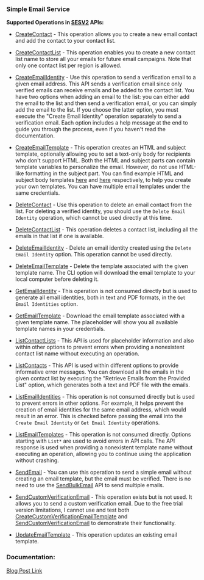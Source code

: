 ### Simple Email Service<a name="ses"></a>
**Supported Operations in [SESV2](https://docs.aws.amazon.com/ses/latest/APIReference-V2/API_Operations.html) APIs:**

- [CreateContact](https://docs.aws.amazon.com/ses/latest/APIReference-V2/API_CreateContact.html) - This operation allows you to create a new email contact and add the contact to your contact list.

- [CreateContactList](https://docs.aws.amazon.com/ses/latest/APIReference-V2/API_CreateContactList.html) - This operation enables you to create a new contact list name to store all your emails for future email campaigns. Note that only one contact list per region is allowed.

- [CreateEmailIdentity](https://docs.aws.amazon.com/ses/latest/APIReference-V2/API_CreateEmailIdentity.html) - Use this operation to send a verification email to a given email address. This API sends a verification email since only verified emails can receive emails and be added to the contact list. You have two options when adding an email to the list: you can either add the email to the list and then send a verification email, or you can simply add the email to the list. If you choose the latter option, you must execute the "Create Email Identity" operation separately to send a verification email. Each option includes a help message at the end to guide you through the process, even if you haven't read the documentation.

- [CreateEmailTemplate](https://docs.aws.amazon.com/ses/latest/APIReference-V2/API_CreateEmailTemplate.html) - This operation creates an HTML and subject template, optionally allowing you to set a text-only body for recipients who don't support HTML. Both the HTML and subject parts can contain template variables to personalize the email. However, do not use HTML-like formatting in the subject part. You can find example HTML and subject body templates [here](https://github.com/Sanjuvi/Simple-Email-Service-SES-Client/blob/main/src/assets/template.html) and [here](https://github.com/Sanjuvi/Simple-Email-Service-SES-Client/blob/main/src/assets/subject.html) respectively, to help you create your own templates. You can have multiple email templates under the same credentials.

- [DeleteContact](https://docs.aws.amazon.com/ses/latest/APIReference-V2/API_DeleteContact.html) - Use this operation to delete an email contact from the list. For deleting a verified identity, you should use the `Delete Email Identity` operation, which cannot be used directly at this time.

- [DeleteContactList](https://docs.aws.amazon.com/ses/latest/APIReference-V2/API_DeleteContactList.html) - This operation deletes a contact list, including all the emails in that list if one is available.

- [DeleteEmailIdentity](https://docs.aws.amazon.com/ses/latest/APIReference-V2/API_DeleteEmailIdentity.html) - Delete an email identity created using the `Delete Email Identity` option. This operation cannot be used directly.

- [DeleteEmailTemplate](https://docs.aws.amazon.com/ses/latest/APIReference-V2/API_DeleteEmailTemplate.html) - Delete the template associated with the given template name. The CLI option will download the email template to your local computer before deleting it.

- [GetEmailIdentity](https://docs.aws.amazon.com/ses/latest/APIReference-V2/API_GetEmailIdentity.html) - This operation is not consumed directly but is used to generate all email identities, both in text and PDF formats, in the `Get Email Identities` option.

- [GetEmailTemplate](https://docs.aws.amazon.com/ses/latest/APIReference-V2/API_GetEmailTemplate.html) - Download the email template associated with a given template name. The placeholder will show you all available template names in your credentials.

- [ListContactLists](https://docs.aws.amazon.com/ses/latest/APIReference-V2/API_ListContactLists.html) - This API is used for placeholder information and also within other options to prevent errors when providing a nonexistent contact list name without executing an operation.

- [ListContacts](https://docs.aws.amazon.com/ses/latest/APIReference-V2/API_ListContacts.html) - This API is used within different options to provide informative error messages. You can download all the emails in the given contact list by executing the "Retrieve Emails from the Provided List" option, which generates both a text and PDF file with the emails.

- [ListEmailIdentities](https://docs.aws.amazon.com/ses/latest/APIReference-V2/API_ListEmailIdentities.html) - This operation is not consumed directly but is used to prevent errors in other options. For example, it helps prevent the creation of email identities for the same email address, which would result in an error. This is checked before passing the email into the `Create Email Identity` or `Get Email Identity` operations.

- [ListEmailTemplates](https://docs.aws.amazon.com/ses/latest/APIReference-V2/API_ListEmailTemplates.html) - This operation is not consumed directly. Options starting with `List*` are used to avoid errors in API calls. The API response is used when providing a nonexistent template name without executing an operation, allowing you to continue using the application without crashing.

- [SendEmail](https://docs.aws.amazon.com/ses/latest/APIReference-V2/API_SendEmail.html) - You can use this operation to send a simple email without creating an email template, but the email must be verified. There is no need to use the [SendBulkEmail](https://docs.aws.amazon.com/ses/latest/APIReference-V2/API_SendBulkEmail.html) API to send multiple emails.

- [SendCustomVerificationEmail](https://docs.aws.amazon.com/ses/latest/APIReference-V2/API_SendCustomVerificationEmail.html) - This operation exists but is not used. It allows you to send a custom verification email. Due to the free trial version limitations, I cannot use and test both [CreateCustomVerificationEmailTemplate](https://docs.aws.amazon.com/ses/latest/APIReference-V2/API_CreateCustomVerificationEmailTemplate.html) and [SendCustomVerificationEmail](https://docs.aws.amazon.com/ses/latest/APIReference-V2/API_SendCustomVerificationEmail.html) to demonstrate their functionality.

- [UpdateEmailTemplate](https://docs.aws.amazon.com/ses/latest/APIReference-V2/API_UpdateEmailTemplate.html) - This operation updates an existing email template.
### Documentation:

[Blog Post Link](https://sanjeevi.hashnode.dev/unlocking-the-mystery-why-your-templated-emails-arent-reaching-recipients-despite-successful-sends)
